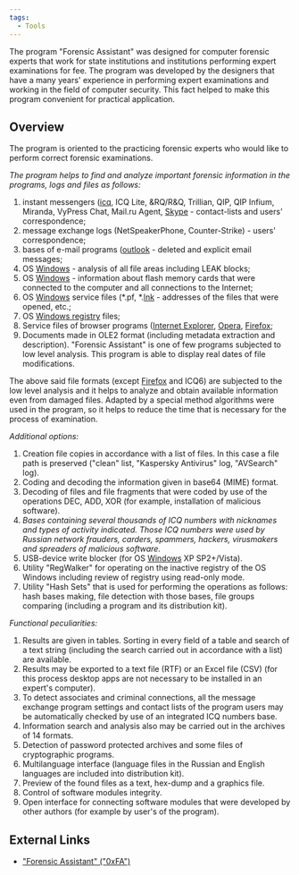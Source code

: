 ```yaml
---
tags:
  - Tools
---
```

The program "Forensic Assistant" was designed for computer forensic
experts that work for state institutions and institutions performing
expert examinations for fee. The program was developed by the designers
that have a many years' experience in performing expert examinations and
working in the field of computer security. This fact helped to make this
program convenient for practical application.

## Overview

The program is oriented to the practicing forensic experts who would
like to perform correct forensic examinations.

*The program helps to find and analyze important forensic information in
the programs, logs and files as follows:*

1.  instant messengers ([icq](icq.md), ICQ Lite, &RQ/R&Q,
    Trillian, QIP, QIP Infium, Miranda, VyPress Chat, Mail.ru Agent,
    [Skype](skype.md) - contact-lists and users'
    correspondence;
2.  message exchange logs (NetSpeakerPhone, Counter-Strike) - users'
    correspondence;
3.  bases of e-mail programs ([outlook](outlook.md) -
    deleted and explicit email messages;
4.  OS [Windows](windows.md) - analysis
    of all file areas including LEAK blocks;
5.  OS [Windows](windows.md) -
    information about flash memory cards that were connected to the
    computer and all connections to the Internet;
6.  OS [Windows](windows.md) service files (\*.pf,
    \*.[lnk](lnk.md) - addresses of
    the files that were opened, etc.;
7.  OS [Windows registry](windows_registry.md) files;
8.  Service files of browser programs ([Internet Explorer](internet_explorer.md),
    [Opera](opera.md), [Firefox](firefox.md);
9.  Documents made in OLE2 format (including metadata extraction and
    description). "Forensic Assistant" is one of few programs subjected
    to low level analysis. This program is able to display real dates of
    file modifications.

The above said file formats (except [Firefox](firefox.md) and
ICQ6) are subjected to the low level analysis and it helps to analyze
and obtain available information even from damaged files. Adapted by a
special method algorithms were used in the program, so it helps to
reduce the time that is necessary for the process of examination.

*Additional options:*

1.  Creation file copies in accordance with a list of files. In this
    case a file path is preserved ("clean" list, "Kaspersky Antivirus"
    log, "AVSearch" log).
2.  Coding and decoding the information given in base64 (MIME) format.
3.  Decoding of files and file fragments that were coded by use of the
    operations DEC, ADD, XOR (for example, installation of malicious
    software).
4.  *Bases containing several thousands of ICQ numbers with nicknames
    and types of activity indicated. Those ICQ numbers were used by
    Russian network frauders, carders, spammers, hackers, virusmakers
    and spreaders of malicious software.*
5.  USB-device write blocker (for OS [Windows](windows.md) XP
    SP2+/Vista).
6.  Utility "RegWalker" for operating on the inactive registry of the OS
    Windows including review of registry using read-only mode.
7.  Utility "Hash Sets" that is used for performing the operations as
    follows: hash bases making, file detection with those bases, file
    groups comparing (including a program and its distribution kit).

*Functional peculiarities:*

1.  Results are given in tables. Sorting in every field of a table and
    search of a text string (including the search carried out in
    accordance with a list) are available.
2.  Results may be exported to a text file (RTF) or an Excel file (CSV)
    (for this process desktop apps are not necessary to be installed in
    an expert's computer).
3.  To detect associates and criminal connections, all the message
    exchange program settings and contact lists of the program users may
    be automatically checked by use of an integrated ICQ numbers base.
4.  Information search and analysis also may be carried out in the
    archives of 14 formats.
5.  Detection of password protected archives and some files of
    cryptographic programs.
6.  Multilanguage interface (language files in the Russian and English
    languages are included into distribution kit).
7.  Preview of the found files as a text, hex-dump and a graphics file.
8.  Control of software modules integrity.
9.  Open interface for connecting software modules that were developed
    by other authors (for example by user's of the program).

## External Links

* ["Forensic Assistant" ("0xFA")](http://nhtcu.ru/0xFA_eng.html)

